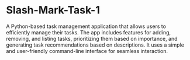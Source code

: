 # Slash-Mark-Task-1
A Python-based task management application that allows users to efficiently manage their tasks. The app includes features for adding, removing, and listing tasks, prioritizing them based on importance, and generating task recommendations based on descriptions. It uses a simple and user-friendly command-line interface for seamless interaction.
